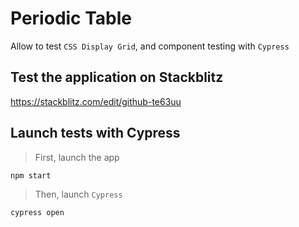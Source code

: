 # Periodic Table

Allow to test `CSS Display Grid`, and component testing with `Cypress`

## Test the application on Stackblitz
https://stackblitz.com/edit/github-te63uu

## Launch tests with **Cypress**
> First, launch the app
```sh
npm start
```

> Then, launch `Cypress`
```sh
cypress open
```


